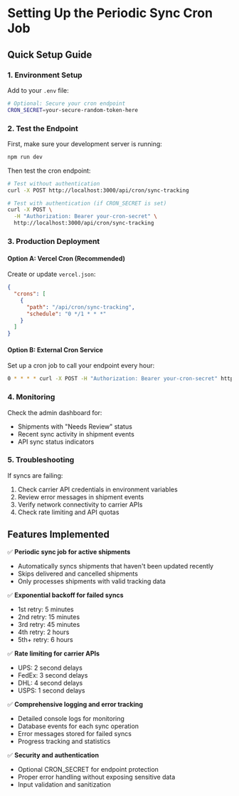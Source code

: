 # Setting Up the Periodic Sync Cron Job

## Quick Setup Guide

### 1. Environment Setup

Add to your `.env` file:
```bash
# Optional: Secure your cron endpoint
CRON_SECRET=your-secure-random-token-here
```

### 2. Test the Endpoint

First, make sure your development server is running:
```bash
npm run dev
```

Then test the cron endpoint:
```bash
# Test without authentication
curl -X POST http://localhost:3000/api/cron/sync-tracking

# Test with authentication (if CRON_SECRET is set)
curl -X POST \
  -H "Authorization: Bearer your-cron-secret" \
  http://localhost:3000/api/cron/sync-tracking
```

### 3. Production Deployment

#### Option A: Vercel Cron (Recommended)

Create or update `vercel.json`:
```json
{
  "crons": [
    {
      "path": "/api/cron/sync-tracking",
      "schedule": "0 */1 * * *"
    }
  ]
}
```

#### Option B: External Cron Service

Set up a cron job to call your endpoint every hour:
```bash
0 * * * * curl -X POST -H "Authorization: Bearer your-cron-secret" https://your-domain.com/api/cron/sync-tracking
```

### 4. Monitoring

Check the admin dashboard for:
- Shipments with "Needs Review" status
- Recent sync activity in shipment events
- API sync status indicators

### 5. Troubleshooting

If syncs are failing:
1. Check carrier API credentials in environment variables
2. Review error messages in shipment events
3. Verify network connectivity to carrier APIs
4. Check rate limiting and API quotas

## Features Implemented

✅ **Periodic sync job for active shipments**
- Automatically syncs shipments that haven't been updated recently
- Skips delivered and cancelled shipments
- Only processes shipments with valid tracking data

✅ **Exponential backoff for failed syncs**
- 1st retry: 5 minutes
- 2nd retry: 15 minutes  
- 3rd retry: 45 minutes
- 4th retry: 2 hours
- 5th+ retry: 6 hours

✅ **Rate limiting for carrier APIs**
- UPS: 2 second delays
- FedEx: 3 second delays
- DHL: 4 second delays
- USPS: 1 second delays

✅ **Comprehensive logging and error tracking**
- Detailed console logs for monitoring
- Database events for each sync operation
- Error messages stored for failed syncs
- Progress tracking and statistics

✅ **Security and authentication**
- Optional CRON_SECRET for endpoint protection
- Proper error handling without exposing sensitive data
- Input validation and sanitization